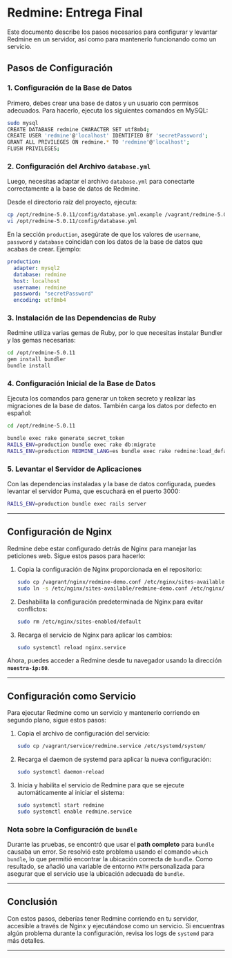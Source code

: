 # Redmine: Entrega Final

Este documento describe los pasos necesarios para configurar y levantar Redmine en un servidor, así como para mantenerlo funcionando como un servicio.


## Pasos de Configuración

### 1. Configuración de la Base de Datos

Primero, debes crear una base de datos y un usuario con permisos adecuados. Para hacerlo, ejecuta los siguientes comandos en MySQL:

```sh
sudo mysql
CREATE DATABASE redmine CHARACTER SET utf8mb4;
CREATE USER 'redmine'@'localhost' IDENTIFIED BY 'secretPassword';
GRANT ALL PRIVILEGES ON redmine.* TO 'redmine'@'localhost';
FLUSH PRIVILEGES;
```


### 2. Configuración del Archivo `database.yml`

Luego, necesitas adaptar el archivo `database.yml` para conectarte correctamente a la base de datos de Redmine.

Desde el directorio raíz del proyecto, ejecuta:

```sh
cp /opt/redmine-5.0.11/config/database.yml.example /vagrant/redmine-5.0.11/config/database.yml
vi /opt/redmine-5.0.11/config/database.yml
```

En la sección `production`, asegúrate de que los valores de `username`, `password` y `database` coincidan con los datos de la base de datos que acabas de crear. Ejemplo:

```yaml
production:
  adapter: mysql2
  database: redmine
  host: localhost
  username: redmine
  password: "secretPassword"
  encoding: utf8mb4
```

### 3. Instalación de las Dependencias de Ruby

Redmine utiliza varias gemas de Ruby, por lo que necesitas instalar Bundler y las gemas necesarias:

```sh
cd /opt/redmine-5.0.11
gem install bundler
bundle install
```

### 4. Configuración Inicial de la Base de Datos

Ejecuta los comandos para generar un token secreto y realizar las migraciones de la base de datos. También carga los datos por defecto en español:

```sh
cd /opt/redmine-5.0.11

bundle exec rake generate_secret_token
RAILS_ENV=production bundle exec rake db:migrate
RAILS_ENV=production REDMINE_LANG=es bundle exec rake redmine:load_default_data
```

### 5. Levantar el Servidor de Aplicaciones

Con las dependencias instaladas y la base de datos configurada, puedes levantar el servidor Puma, que escuchará en el puerto 3000:

```sh
RAILS_ENV=production bundle exec rails server
```

---

## Configuración de Nginx

Redmine debe estar configurado detrás de Nginx para manejar las peticiones web. Sigue estos pasos para hacerlo:

1. Copia la configuración de Nginx proporcionada en el repositorio:

   ```sh
   sudo cp /vagrant/nginx/redmine-demo.conf /etc/nginx/sites-available/
   sudo ln -s /etc/nginx/sites-available/redmine-demo.conf /etc/nginx/sites-enabled/
   ```

2. Deshabilita la configuración predeterminada de Nginx para evitar conflictos:

   ```sh
   sudo rm /etc/nginx/sites-enabled/default
   ```

3. Recarga el servicio de Nginx para aplicar los cambios:

   ```sh
   sudo systemctl reload nginx.service
   ```

Ahora, puedes acceder a Redmine desde tu navegador usando la dirección **`nuestra-ip:80`**.

---

## Configuración como Servicio

Para ejecutar Redmine como un servicio y mantenerlo corriendo en segundo plano, sigue estos pasos:

1. Copia el archivo de configuración del servicio:

   ```sh
   sudo cp /vagrant/service/redmine.service /etc/systemd/system/
   ```

2. Recarga el daemon de systemd para aplicar la nueva configuración:

   ```sh
   sudo systemctl daemon-reload
   ```

3. Inicia y habilita el servicio de Redmine para que se ejecute automáticamente al iniciar el sistema:

   ```sh
   sudo systemctl start redmine
   sudo systemctl enable redmine.service
   ```

### Nota sobre la Configuración de `bundle`

Durante las pruebas, se encontró que usar el **path completo** para `bundle` causaba un error. Se resolvió este problema usando el comando `which bundle`, lo que permitió encontrar la ubicación correcta de `bundle`. Como resultado, se añadió una variable de entorno `PATH` personalizada para asegurar que el servicio use la ubicación adecuada de `bundle`.

---

## Conclusión

Con estos pasos, deberías tener Redmine corriendo en tu servidor, accesible a través de Nginx y ejecutándose como un servicio. Si encuentras algún problema durante la configuración, revisa los logs de `systemd` para más detalles.

---

